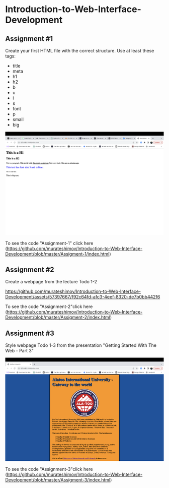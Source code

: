 # Introduction-to-Web-Interface-Development
## Assignment #1
Create your first HTML file with the correct structure. Use at least these tags:

* title
* meta
* h1
* h2
* b
* u
* i
* s
* font
* p
* small
* big

![assignment-1](Assigment-1/img/assigment-1.png?raw=true)

To see the code "Assignment-1" click here (https://github.com/murateshimov/Introduction-to-Web-Interface-Development/blob/master/Assigment-1/index.html)


## Assignment #2
Create a webpage from the lecture Todo 1-2

https://github.com/murateshimov/Introduction-to-Web-Interface-Development/assets/57397667/f92c64fd-afc3-4eef-8320-de7b0bb442f6

To see the code "Assignment-2"click here (https://github.com/murateshimov/Introduction-to-Web-Interface-Development/blob/master/Assigment-2/index.html)

## Assignment #3
Style webpage Todo 1-3 from the presentation "Getting Started With The Web - Part 3"

![assignment-3](Assigment-3/img/screenshot.png?raw=true)

To see the code "Assignment-3"click here (https://github.com/murateshimov/Introduction-to-Web-Interface-Development/blob/master/Assigment-3/index.html)



